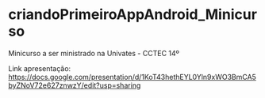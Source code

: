 # criandoPrimeiroAppAndroid_Minicurso
Minicurso a ser ministrado na Univates - CCTEC 14º


Link apresentação: https://docs.google.com/presentation/d/1KoT43hethEYL0Yln9xWO3BmCA5byZNoV72e627znwzY/edit?usp=sharing